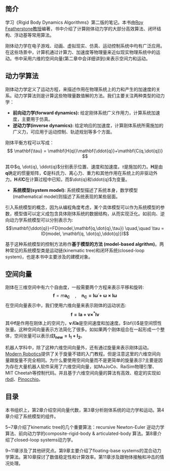 ## 简介
学习《Rigid Body Dynamics Algorithms》第二版的笔记。本书由[Roy  Featherstone教授](http://www.royfeatherstone.org/)编著，书中介绍了计算刚体动力学的大部分高效算法、闭环结构、浮动基等常用算法。

刚体动力学在电子游戏、动画、虚拟现实、仿真、运动控制系统中均有广泛应用。在这些场景中，计算机通过计算力、加速度等物理量来近似现实物理系统中的运动。书中采用六维的空间向量(第二章中会详细讲到)来表示空间力和运动。

## 动力学算法
刚体动力学定义了运动方程，来描述作用在物理系统上的力和产生的加速度的关系。动力学算法则是计算这些物理量数值解的方法。我们主要关注两种类型的动力学：
* **前向动力学(forward dynamics):** 给定刚体系统广义作用力，计算系统加速度，主要用于仿真。
* **逆动力学(inverse dynamics):** 给定响应的加速度，计算刚体系统所需施加的广义力，可应用于运动控制、轨迹规划等多个方面。

刚体平衡方程可以写成：
$$ \mathbf{\tau} = \mathbf{H(q)}\mathbf{\ddot{q}}+\mathbf{C(q,\dot{q})} $$

其中$q, \dot{q}, \ddot{q}$分别表示位置、速度和加速度。$\tau$是施加的力。$\mathbf{H}$是由$\mathbf{q}$确定的惯量矩阵，$\mathbf{C}$是科氏力、离心力、重力和其他作用在系统上的非驱动外力。$\mathbf{H}和\mathbf{C}$在计算过程中已知，而$\dot{q}和\ddot{q}$为变量。

* **系统模型(system model):** 系统模型描述了系统本身，数学模型(mathematical model)则描述了系统表现的某些层面。
  
引入系统模型的概念，因为从编程角度考虑，某个具体模型可以作为系统模型的参数，模型值可以定义成包含具体刚体系统的数据结构，从而实现泛化。如前向、逆向动力学系统模型可以分别表示为:
$$\mathbf{\ddot{q}}=FD(model,\mathbf{q,\dot{q},\tau}) \quad,\quad \tau = ID(model, \mathbf{q, \dot{q},\ddot{q}})$$

基于这种系统模型的控制方法称作**基于模型的方法 (model-based algrithm)**。两种常见的系统模型类是运动链(kinematic tree)和闭环系统(closed-loop system)，也是本书中主要涉及的建模对象。

## 空间向量
刚体在三维空间中有六个自由度，一般需要两个方程来表示平移和旋转:
$$\mathbf{f}=m\mathbf{a_C} \quad,\quad \mathbf{n_C=I\dot{\omega}+\omega \times I \omega} $$
在空间向量表示中，我们使用六维向量来表示刚体的运动状态:
$$\mathbf{f=Ia+v\times ^* Iv}$$
其中$\bm{f}$是作用在刚体上的空间力，$\bm{v}和\bm{a}$是空间速度和加速度。$\bf{I}$是空间惯性张量。这种空间向量表示方法简化了很多。如如果两个刚体组合在一起形成一个整体，空间张量可以表示成$\bm{I_{new}=I_1+I_2}$。

机器人学科中，除了这种六维空间向量外，还有通过旋量来表示刚体运动。[Modern Robotics](https://zhuanlan.zhihu.com/p/143372318)提供了关于旋量不错的入门教程。但是注意这里的六维空间向量跟旋量不完全相同。为什么要使用空间向量而不是更简单的旋量表示?主要是因为存在大量机器人软件采用了六维空间向量，如MuJoCo、RaiSim物理引擎、MIT Cheetah等控制代码。并且基于六维空间向量的算法有高效、稳定的实现如[rbdl](https://github.com/rbdl/rbdl)、[Pinocchio](https://github.com/stack-of-tasks/pinocchio)。

## 目录

本书组织上，第2章介绍空间向量代数，第3章分析刚体系统的动力学和运动。第4章介绍了系统模型的组件。

5~7章介绍了kinematic tree的几个重要算法：recursive Newton-Euler 逆动力学算法、前向动力学的composite-rigid-body & articulated-body 算法。第8章介绍了closed-loop systems动力学。

9~11章涉及了其他研究点。第9章主要介绍了floating-base systems的混合动力学算法。第10章探讨了数值稳定性和计算效率。第11章涉及跟物体接触和冲击的情况处理。


